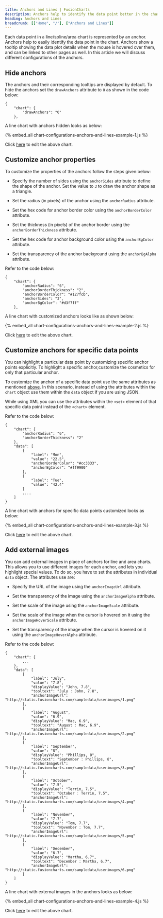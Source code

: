 ```yaml
---
title: Anchors and Lines | FusionCharts
description: Anchors help to identify the data point better in the chart. They also show a tooltip showing the data plot details when the mouse is hovered over them
heading: Anchors and Lines
breadcrumb: [["Home", "/"], ["Anchors and Lines"]]
---
```


Each data point in a line/spline/area chart is represented by an anchor. Anchors help to easily identify the data point in the chart. Anchors show a tooltip showing the data plot details when the mouse is hovered over them, and can be linked to other pages as well. In this article we will discuss different configurations of the anchors.

## Hide anchors

The anchors and their corresponding tooltips are displayed by default. To hide the anchors set the `drawAnchors` attribute to `0` as shown in the code below:

```
{
    "chart": {
        "drawAnchors": "0"
    },

  ```
A line chart with anchors hidden looks as below:

{% embed_all chart-configurations-anchors-and-lines-example-1.js %}

Click [here](http://jsfiddle.net/fusioncharts/5tajR/) to edit the above chart.

## Customize anchor properties

To customize the properties of the anchors follow the steps given below:

* Specify the number of sides using the `anchorSides` attribute to define the shape of the anchor. Set the value to `3` to draw the anchor shape as a triangle.

* Set the radius (in pixels) of the anchor using the `anchorRadius` attribute.

* Set the hex code for anchor border color using the `anchorBorderColor` attribute.

* Set the thickness (in pixels) of the anchor border using the `anchorBorderThickness` attribute.

* Set the hex code for anchor background color using the `anchorBgColor` attribute.

* Set the transparency of the anchor background using the `anchorBgAlpha` attribute.

Refer to the code below:

```
{
    "chart": {
        "anchorRadius": "6",
        "anchorBorderThickness": "2",
        "anchorBorderColor": "#127fcb",
        "anchorSides": "3",
        "anchorBgColor": "#d3f7ff"
    },

```

A line chart with customized anchors looks like as shown below:

{% embed_all chart-configurations-anchors-and-lines-example-2.js %}

Click [here](http://jsfiddle.net/fusioncharts/QnFW2/) to edit the above chart.

## Customize anchors for specific data points

You can highlight a particular data point by customizing specific anchor points explicitly. To highlight a specific anchor,customize the cosmetics for only that particular anchor. 

To customize the anchor of a specific data point use the same attributes as mentioned [above](#bookmark=id.jk8ar5vl5h0). In this scenario, instead of using the attributes within the `chart` object use them within the `data` object if you are using JSON.

While using XML you can use the attributes within the `<set>` element of that specific data point instead of the `<chart>` element. 

Refer to the code below:

```
{
    "chart": {
        "anchorRadius": "6",
        "anchorBorderThickness": "2"
    },
    "data": [
        {
            "label": "Mon",
            "value": "22.5",
            "anchorBorderColor": "#cc3333",
            "anchorBgColor": "#ff9900"
        },
        {
            "label": "Tue",
            "value": "42.4"
        }
        ....
    ]
}

```

A line chart with anchors for specific data points customized looks as below:

{% embed_all chart-configurations-anchors-and-lines-example-3.js %}

Click [here](http://jsfiddle.net/fusioncharts/w9ZWt/) to edit the above chart.

## Add external images

You can add external images in place of anchors for line and area charts. This allows you to use different images for each anchor, and lets you highlight special values. To do so, you have to set the attributes in individual `data` object. The attributes use are:

* Specify the URL of the image using the `anchorImageUrl` attribute.

* Set the transparency of the image using the `anchorImageAlpha` attribute.

* Set the scale of the image using the `anchorImageScale` attribute.

* Set the scale of the image when the cursor is hovered on it using the `anchorImageHoverScale` attribute. 

* Set the transparency of the image when the cursor is hovered on it using the `anchorImageHoverAlpha` attribute.

Refer to the code below:

```
{
    "chart": {
        ...
    },
    "data": [
        {
            "label": "July",
            "value": "7.8",
            "displayValue": "John, 7.8",
            "tooltext": "July : John, 7.8",
            "anchorImageUrl": "http://static.fusioncharts.com/sampledata/userimages/1.png"
        },
        {
            "label": "August",
            "value": "6.9",
            "displayValue": "Mac, 6.9",
            "tooltext": "August : Mac, 6.9",
            "anchorImageUrl": "http://static.fusioncharts.com/sampledata/userimages/2.png"
        },
        {
            "label": "September",
            "value": "8",
            "displayValue": "Phillips, 8",
            "tooltext": "September : Phillips, 8",
            "anchorImageUrl": "http://static.fusioncharts.com/sampledata/userimages/3.png"
        },
        {
            "label": "October",
            "value": "7.5",
            "displayValue": "Terrin, 7.5",
            "tooltext": "October : Terrin, 7.5",
            "anchorImageUrl": "http://static.fusioncharts.com/sampledata/userimages/4.png"
        },
        {
            "label": "November",
            "value": "7.7",
            "displayValue": "Tom, 7.7",
            "tooltext": "November : Tom, 7.7",
            "anchorImageUrl": "http://static.fusioncharts.com/sampledata/userimages/5.png"
        },
        {
            "label": "December",
            "value": "6.7",
            "displayValue": "Martha, 6.7",
            "tooltext": "December : Martha, 6.7",
            "anchorImageUrl": "http://static.fusioncharts.com/sampledata/userimages/6.png"
        }
    ]
}
```

A line chart with external images in the anchors looks as below:

{% embed_all chart-configurations-anchors-and-lines-example-4.js %}

Click [here](http://jsfiddle.net/fusioncharts/ZBZKS/) to edit the above chart.